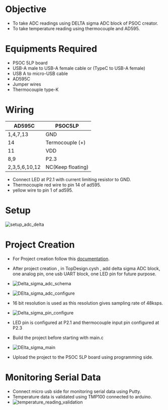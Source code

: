 # Objective

* To take ADC readings using DELTA sigma ADC block of PSOC creator.
* To take temperature reading using thermocouple and AD595.

# Equipments Required
* PSOC 5LP board
* USB-A male to USB-A female cable or (TypeC to USB-A female)
* USB A to micro-USB cable
* AD595C
* Jumper wires
* Thermocouple type-K

# Wiring
| AD595C  | PSOC5LP  |
|  -- | --  |
|  1,4,7,13 | GND  |
|  14 |  Termocouple (+) |
|  11 | VDD  |
| 8,9  | P2.3  |
|  2,3,5,6,10,12 | NC(Keep floating)  |
* Connect LED at P2.1 with current limiting resistor to GND.
* Thermocouple red wire to pin 14 of ad595.
* yellow wire to pin 1 of ad595.

# Setup
![setup_adc_delta](https://user-images.githubusercontent.com/86110190/141070451-359210fd-73c9-49d2-8bd4-8a937637269b.jpeg)


# Project Creation

* For Project creation follow this [documentation](https://github.com/TechnocultureResearch/Genotyper-Firmware/tree/dev/PSOC).
* After project creation , in TopDesign.cysh , add delta sigma ADC block, one analog pin, one usb UART block, one LED pin for future purpose.
* ![Delta_sigma_adc_schema](https://user-images.githubusercontent.com/86110190/141063367-59cc3af3-f2c8-4161-98a4-3e8a56c072b9.png) 
* ![DElta_sigma_adc_configure](https://user-images.githubusercontent.com/86110190/141063868-996ed4ef-5513-49bf-9572-5cf23e29989b.png) 
* 16 bit resolution is used as this resolution gives sampling rate of 48ksps.
* ![Delta_sigma_pin_configure](https://user-images.githubusercontent.com/86110190/141063410-825d698b-089e-4453-8782-34cc5087a22d.png)
* LED pin is configured at P2.1 and thermocouple input pin configured at P2.3
* Build the project before starting with main.c
* ![DElta_sigma_main](https://user-images.githubusercontent.com/86110190/141070815-e525824f-5340-4bf7-a8f0-961c2d5faa1a.png)

* Upload the project to the PSOC 5LP board using programming side.

# Monitoring Serial Data
* Connect micro usb side for monitoring serial data using Putty.
* Temperature data is validated using TMP100 connected to arduino.
* ![temperature_reading_validation](https://user-images.githubusercontent.com/86110190/141063554-adc33b3a-9bc1-4dea-ad06-cb91c6e71533.png)






